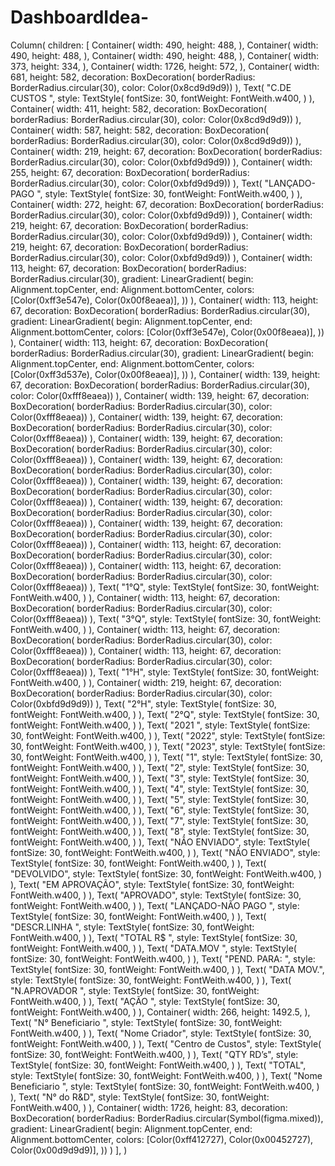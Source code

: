 # DashboardIdea-
Column(
                children: [
                            Container(
                width: 490,
                height: 488,
                ),
        Container(
                width: 490,
                height: 488,
                ),
        Container(
                width: 490,
                height: 488,
                ),
        Container(
                width: 373,
                height: 334,
                ),
        Container(
                width: 1726,
                height: 572,
                ),
        Container(
                    width: 681,
                    height: 582,
                    decoration:     BoxDecoration(
                borderRadius: BorderRadius.circular(30), 
                color: Color(0x8cd9d9d9))
                    ),
        Text(
                    "C.DE CUSTOS
        ",
                    style: TextStyle(
                        fontSize: 30,
                        fontWeight: FontWeith.w400,
                    )
                ),
        Container(
                    width: 411,
                    height: 582,
                    decoration:     BoxDecoration(
                borderRadius: BorderRadius.circular(30), 
                color: Color(0x8cd9d9d9))
                    ),
        Container(
                    width: 587,
                    height: 582,
                    decoration:     BoxDecoration(
                borderRadius: BorderRadius.circular(30), 
                color: Color(0x8cd9d9d9))
                    ),
        Container(
                    width: 219,
                    height: 67,
                    decoration:     BoxDecoration(
                borderRadius: BorderRadius.circular(30), 
                color: Color(0xbfd9d9d9))
                    ),
        Container(
                    width: 255,
                    height: 67,
                    decoration:     BoxDecoration(
                borderRadius: BorderRadius.circular(30), 
                color: Color(0xbfd9d9d9))
                    ),
        Text(
                    "LANÇADO-PAGO
        ",
                    style: TextStyle(
                        fontSize: 30,
                        fontWeight: FontWeith.w400,
                    )
                ),
        Container(
                    width: 272,
                    height: 67,
                    decoration:     BoxDecoration(
                borderRadius: BorderRadius.circular(30), 
                color: Color(0xbfd9d9d9))
                    ),
        Container(
                    width: 219,
                    height: 67,
                    decoration:     BoxDecoration(
                borderRadius: BorderRadius.circular(30), 
                color: Color(0xbfd9d9d9))
                    ),
        Container(
                    width: 219,
                    height: 67,
                    decoration:     BoxDecoration(
                borderRadius: BorderRadius.circular(30), 
                color: Color(0xbfd9d9d9))
                    ),
        Container(
                    width: 113,
                    height: 67,
                    decoration:     BoxDecoration(
                borderRadius: BorderRadius.circular(30), 
                gradient: LinearGradient(
                  	begin: Alignment.topCenter, end: Alignment.bottomCenter, 
                  	colors: [Color(0xff3e547e), Color(0x00f8eaea)], ))
                    ),
        Container(
                    width: 113,
                    height: 67,
                    decoration:     BoxDecoration(
                borderRadius: BorderRadius.circular(30), 
                gradient: LinearGradient(
                  	begin: Alignment.topCenter, end: Alignment.bottomCenter, 
                  	colors: [Color(0xff3e547e), Color(0x00f8eaea)], ))
                    ),
        Container(
                    width: 113,
                    height: 67,
                    decoration:     BoxDecoration(
                borderRadius: BorderRadius.circular(30), 
                gradient: LinearGradient(
                  	begin: Alignment.topCenter, end: Alignment.bottomCenter, 
                  	colors: [Color(0xff3d537e), Color(0x00f8eaea)], ))
                    ),
        Container(
                    width: 139,
                    height: 67,
                    decoration:     BoxDecoration(
                borderRadius: BorderRadius.circular(30), 
                color: Color(0xfff8eaea))
                    ),
        Container(
                    width: 139,
                    height: 67,
                    decoration:     BoxDecoration(
                borderRadius: BorderRadius.circular(30), 
                color: Color(0xfff8eaea))
                    ),
        Container(
                    width: 139,
                    height: 67,
                    decoration:     BoxDecoration(
                borderRadius: BorderRadius.circular(30), 
                color: Color(0xfff8eaea))
                    ),
        Container(
                    width: 139,
                    height: 67,
                    decoration:     BoxDecoration(
                borderRadius: BorderRadius.circular(30), 
                color: Color(0xfff8eaea))
                    ),
        Container(
                    width: 139,
                    height: 67,
                    decoration:     BoxDecoration(
                borderRadius: BorderRadius.circular(30), 
                color: Color(0xfff8eaea))
                    ),
        Container(
                    width: 139,
                    height: 67,
                    decoration:     BoxDecoration(
                borderRadius: BorderRadius.circular(30), 
                color: Color(0xfff8eaea))
                    ),
        Container(
                    width: 139,
                    height: 67,
                    decoration:     BoxDecoration(
                borderRadius: BorderRadius.circular(30), 
                color: Color(0xfff8eaea))
                    ),
        Container(
                    width: 139,
                    height: 67,
                    decoration:     BoxDecoration(
                borderRadius: BorderRadius.circular(30), 
                color: Color(0xfff8eaea))
                    ),
        Container(
                    width: 113,
                    height: 67,
                    decoration:     BoxDecoration(
                borderRadius: BorderRadius.circular(30), 
                color: Color(0xfff8eaea))
                    ),
        Container(
                    width: 113,
                    height: 67,
                    decoration:     BoxDecoration(
                borderRadius: BorderRadius.circular(30), 
                color: Color(0xfff8eaea))
                    ),
        Text(
                    "1°Q",
                    style: TextStyle(
                        fontSize: 30,
                        fontWeight: FontWeith.w400,
                    )
                ),
        Container(
                    width: 113,
                    height: 67,
                    decoration:     BoxDecoration(
                borderRadius: BorderRadius.circular(30), 
                color: Color(0xfff8eaea))
                    ),
        Text(
                    "3°Q",
                    style: TextStyle(
                        fontSize: 30,
                        fontWeight: FontWeith.w400,
                    )
                ),
        Container(
                    width: 113,
                    height: 67,
                    decoration:     BoxDecoration(
                borderRadius: BorderRadius.circular(30), 
                color: Color(0xfff8eaea))
                    ),
        Container(
                    width: 113,
                    height: 67,
                    decoration:     BoxDecoration(
                borderRadius: BorderRadius.circular(30), 
                color: Color(0xfff8eaea))
                    ),
        Text(
                    "1°H",
                    style: TextStyle(
                        fontSize: 30,
                        fontWeight: FontWeith.w400,
                    )
                ),
        Container(
                    width: 219,
                    height: 67,
                    decoration:     BoxDecoration(
                borderRadius: BorderRadius.circular(30), 
                color: Color(0xbfd9d9d9))
                    ),
        Text(
                    "2°H",
                    style: TextStyle(
                        fontSize: 30,
                        fontWeight: FontWeith.w400,
                    )
                ),
        Text(
                    "2°Q",
                    style: TextStyle(
                        fontSize: 30,
                        fontWeight: FontWeith.w400,
                    )
                ),
        Text(
                    "2021
        ",
                    style: TextStyle(
                        fontSize: 30,
                        fontWeight: FontWeith.w400,
                    )
                ),
        Text(
                    "2022",
                    style: TextStyle(
                        fontSize: 30,
                        fontWeight: FontWeith.w400,
                    )
                ),
        Text(
                    "2023",
                    style: TextStyle(
                        fontSize: 30,
                        fontWeight: FontWeith.w400,
                    )
                ),
        Text(
                    "1",
                    style: TextStyle(
                        fontSize: 30,
                        fontWeight: FontWeith.w400,
                    )
                ),
        Text(
                    "2",
                    style: TextStyle(
                        fontSize: 30,
                        fontWeight: FontWeith.w400,
                    )
                ),
        Text(
                    "3",
                    style: TextStyle(
                        fontSize: 30,
                        fontWeight: FontWeith.w400,
                    )
                ),
        Text(
                    "4",
                    style: TextStyle(
                        fontSize: 30,
                        fontWeight: FontWeith.w400,
                    )
                ),
        Text(
                    "5",
                    style: TextStyle(
                        fontSize: 30,
                        fontWeight: FontWeith.w400,
                    )
                ),
        Text(
                    "6",
                    style: TextStyle(
                        fontSize: 30,
                        fontWeight: FontWeith.w400,
                    )
                ),
        Text(
                    "7",
                    style: TextStyle(
                        fontSize: 30,
                        fontWeight: FontWeith.w400,
                    )
                ),
        Text(
                    "8",
                    style: TextStyle(
                        fontSize: 30,
                        fontWeight: FontWeith.w400,
                    )
                ),
        Text(
                    "NÃO  ENVIADO",
                    style: TextStyle(
                        fontSize: 30,
                        fontWeight: FontWeith.w400,
                    )
                ),
        Text(
                    "NÃO  ENVIADO",
                    style: TextStyle(
                        fontSize: 30,
                        fontWeight: FontWeith.w400,
                    )
                ),
        Text(
                    "DEVOLVIDO",
                    style: TextStyle(
                        fontSize: 30,
                        fontWeight: FontWeith.w400,
                    )
                ),
        Text(
                    "EM APROVAÇÃO",
                    style: TextStyle(
                        fontSize: 30,
                        fontWeight: FontWeith.w400,
                    )
                ),
        Text(
                    "APROVADO",
                    style: TextStyle(
                        fontSize: 30,
                        fontWeight: FontWeith.w400,
                    )
                ),
        Text(
                    "LANÇADO-NÃO PAGO
        ",
                    style: TextStyle(
                        fontSize: 30,
                        fontWeight: FontWeith.w400,
                    )
                ),
        Text(
                    "DESCR.LINHA
        ",
                    style: TextStyle(
                        fontSize: 30,
                        fontWeight: FontWeith.w400,
                    )
                ),
        Text(
                    "TOTAL R$
        ",
                    style: TextStyle(
                        fontSize: 30,
                        fontWeight: FontWeith.w400,
                    )
                ),
        Text(
                    "DATA.MOV
        ",
                    style: TextStyle(
                        fontSize: 30,
                        fontWeight: FontWeith.w400,
                    )
                ),
        Text(
                    "PEND. PARA:
        ",
                    style: TextStyle(
                        fontSize: 30,
                        fontWeight: FontWeith.w400,
                    )
                ),
        Text(
                    "DATA MOV.",
                    style: TextStyle(
                        fontSize: 30,
                        fontWeight: FontWeith.w400,
                    )
                ),
        Text(
                    "N.APROVADOR
        ",
                    style: TextStyle(
                        fontSize: 30,
                        fontWeight: FontWeith.w400,
                    )
                ),
        Text(
                    "AÇÃO
        ",
                    style: TextStyle(
                        fontSize: 30,
                        fontWeight: FontWeith.w400,
                    )
                ),
        Container(
                width: 266,
                height: 1492.5,
                ),
        Text(
                    "N° Beneficiario ",
                    style: TextStyle(
                        fontSize: 30,
                        fontWeight: FontWeith.w400,
                    )
                ),
        Text(
                    "Nome Criador",
                    style: TextStyle(
                        fontSize: 30,
                        fontWeight: FontWeith.w400,
                    )
                ),
        Text(
                    "Centro de Custos",
                    style: TextStyle(
                        fontSize: 30,
                        fontWeight: FontWeith.w400,
                    )
                ),
        Text(
                    "QTY RD’s",
                    style: TextStyle(
                        fontSize: 30,
                        fontWeight: FontWeith.w400,
                    )
                ),
        Text(
                    "TOTAL",
                    style: TextStyle(
                        fontSize: 30,
                        fontWeight: FontWeith.w400,
                    )
                ),
        Text(
                    "Nome Beneficiario
        ",
                    style: TextStyle(
                        fontSize: 30,
                        fontWeight: FontWeith.w400,
                    )
                ),
        Text(
                    "N° do R&D",
                    style: TextStyle(
                        fontSize: 30,
                        fontWeight: FontWeith.w400,
                    )
                ),
        Container(
                    width: 1726,
                    height: 83,
                    decoration:     BoxDecoration(
                borderRadius: BorderRadius.circular(Symbol(figma.mixed)), 
                gradient: LinearGradient(
                  	begin: Alignment.topCenter, end: Alignment.bottomCenter, 
                  	colors: [Color(0xff412727), Color(0x00452727), Color(0x00d9d9d9)], ))
                    )
                ],
            )
